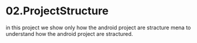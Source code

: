 # 02.ProjectStructure
in this project we show only how the android project are stracture mena to understand how the android project are stractured.
